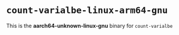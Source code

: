 # `count-varialbe-linux-arm64-gnu`

This is the **aarch64-unknown-linux-gnu** binary for `count-varialbe`
